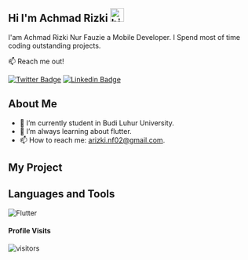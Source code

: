 ## Hi I'm Achmad Rizki <img src="https://user-images.githubusercontent.com/1303154/88677602-1635ba80-d120-11ea-84d8-d263ba5fc3c0.gif" width="28px" alt="hi">

I'am Achmad Rizki Nur Fauzie a Mobile Developer. I Spend most of time coding outstanding projects.

:mailbox: Reach me out!

[![Twitter Badge](https://img.shields.io/badge/-@achriz_mobdev-1ca0f1?style=flat&labelColor=1ca0f1&logo=twitter&logoColor=white&link=https://twitter.com/Ipenywis)](https://twitter.com/achriz_mobdev) [![Linkedin Badge](https://img.shields.io/badge/-Islem-0e76a8?style=flat&labelColor=0e76a8&logo=linkedin&logoColor=white)](https://www.linkedin.com/in/islem-maboud/)

## About Me
- 🔭 I’m currently student in Budi Luhur University.
- 🤔 I’m always learning about flutter.
- 📫 How to reach me: arizki.nf02@gmail.com.

## My Project


## Languages and Tools
![Flutter](https://img.shields.io/badge/-Flutter-61DBFB?style=for-the-badge&labelColor=black&logo=flutter&logoColor=61DBFB)


#### Profile Visits 

![visitors](https://visitor-badge.glitch.me/badge?page_id=achmadrizkin.achmadrizkin)
